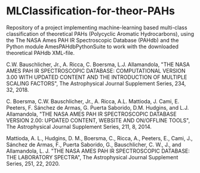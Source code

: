 # MLClassification-for-theor-PAHs
Repository of a project implementing machine-learning based multi-class classification of theoretical PAHs (Polycyclic Aromatic Hydrocarbons), using the The NASA Ames PAH IR Spectroscopic Database (PAHdb) and the Python module AmesPAHdbPythonSuite to work with the downloaded theoretical PAHdb XML-file.


C.W. Bauschlicher, Jr., A. Ricca, C. Boersma, L.J. Allamandola, "THE NASA AMES PAH IR SPECTROSCOPIC DATABASE: COMPUTATIONAL VERSION 3.00 WITH UPDATED CONTENT AND THE INTRODUCTION OF MULTIPLE SCALING FACTORS", The Astrophysical Journal Supplement Series, 234, 32, 2018.

C. Boersma, C.W. Bauschlicher, Jr., A. Ricca, A.L. Mattioda, J. Cami, E. Peeters, F. Sánchez de Armas, G. Puerta Saborido, D.M. Hudgins, and L.J. Allamandola, "THE NASA AMES PAH IR SPECTROSCOPIC DATABASE VERSION 2.00: UPDATED CONTENT, WEBSITE AND ON/OFFLINE TOOLS", The Astrophysical Journal Supplement Series, 211, 8, 2014.

Mattioda, A. L., Hudgins, D. M., Boersma, C., Ricca, A., Peeters, E., Cami, J., Sánchez de Armas, F., Puerta Saborido, G., Bauschlicher, C. W., J., and Allamandola, L. J. "THE NASA AMES PAH IR SPECTROSCOPIC DATABASE: THE LABORATORY SPECTRA", The Astrophysical Journal Supplement Series, 251, 22, 2020.
